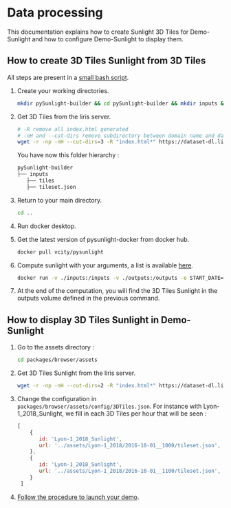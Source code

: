 # Data processing

This documentation explains how to create Sunlight 3D Tiles for Demo-Sunlight and how to configure Demo-Sunlight to display them.

## How to create 3D Tiles Sunlight from 3D Tiles

All steps are present in a [small bash script](compute-sunlight.sh).

1. Create your working directories.

    ```bash
    mkdir pySunlight-builder && cd pySunlight-builder && mkdir inputs && cd inputs
    ```

2. Get 3D Tiles from the liris server.

    ```bash
    # -R remove all index.html generated
    # -nH and --cut-dirs remove subdirectory between domain name and datas directory. We place the tileset.json directly in inputs.
    wget -r -np -nH --cut-dirs=3 -R "index.html*" https://dataset-dl.liris.cnrs.fr/three-d-tiles-lyon-metropolis/2018/Lyon-1_2018/
    ```

   You have now this folder hierarchy :

   ```bash
   pySunlight-builder
   ├── inputs
      ├── tiles
      ├── tileset.json
   ```

3. Return to your main directory.

   ```bash
   cd ..
   ```

4. Run docker desktop.

5. Get the latest version of pysunlight-docker from docker hub.

    ```bash
    docker pull vcity/pysunlight
    ```

6. Compute sunlight with your arguments, a list is available [here](https://github.com/VCityTeam/pySunlight-docker#configure).

    ```bash
    docker run -v ./inputs:/inputs -v ./outputs:/outputs -e START_DATE=403224 -e END_DATE=403248 -e LOG_LEVEL=DEBUG -e OPTIONAL_ARGS=--with-aggregate vcity/pysunlight
    ```

7. At the end of the computation, you will find the 3D Tiles Sunlight in the outputs volume defined in the previous command.

## How to display 3D Tiles Sunlight in Demo-Sunlight

1. Go to the assets directory :

   ```bash
   cd packages/browser/assets
   ```

2. Get 3D Tiles Sunlight from the liris server.

    ```bash
    wget -r -np -nH --cut-dirs=2 -R "index.html*" https://dataset-dl.liris.cnrs.fr/three-d-tiles-lyon-metropolis/2018/Lyon-1_2018_Sunlight/
    ```

3. Change the configuration in `packages/browser/assets/config/3DTiles.json`. For instance with Lyon-1_2018_Sunlight, we fill in each 3D Tiles per hour that will be seen :

   ```js
   [
       {
          id: 'Lyon-1_2018_Sunlight',
          url: '../assets/Lyon-1_2018/2016-10-01__1000/tileset.json',
       },
       {
          id: 'Lyon-1_2018_Sunlight',
          url: '../assets/Lyon-1_2018/2016-10-01__1100/tileset.json',
       }
    ]
   ```

4. [Follow the procedure to launch your demo](../../Readme.md#installation).
